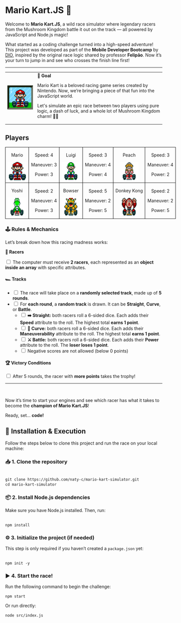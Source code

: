 <h1>Mario Kart.JS 🏁</h1>

<p>Welcome to <b>Mario Kart.JS</b>, a wild race simulator where legendary racers from the Mushroom Kingdom battle it out on the track — all powered by JavaScript and Node.js magic!

What started as a coding challenge turned into a high-speed adventure! This project was developed as part of the <b>Mobile Developer Bootcamp</b> by [DIO](https://www.dio.me), inspired by the original race logic shared by professor <b>Felipão</b>. Now it’s your turn to jump in and see who crosses the finish line first!</p>

---

  <table>
        <tr>
            <td>
                <img src="./img/header.gif" alt="Mario Kart" width="200">
            </td>
            <td>
                <b>🎯 Goal</b>
                <p>Mario Kart is a beloved racing game series created by Nintendo. Now, we’re bringing a piece of that fun into the JavaScript world. 

Let's simulate an epic race between two players using pure logic, a dash of luck, and a whole lot of Mushroom Kingdom charm! 🍄✨
</p>
            </td>
        </tr>
    </table>

<h2>Players</h2>
      <table style="border-collapse: collapse; width: 800px; margin: 0 auto;">
        <tr>
            <td style="border: 1px solid black; text-align: center;">
                <p>Mario</p>
                <img src="./img/mario.gif" alt="Mario Kart" width="60" height="60">
            </td>
            <td style="border: 1px solid black; text-align: center;">
                <p>Speed: 4</p>
                <p>Maneuver: 3</p>
                <p>Power: 3</p>
            </td>
                        <td style="border: 1px solid black; text-align: center;">
                <p>Luigi</p>
                <img src="./img/luigi.gif" alt="Mario Kart" width="60" height="60">
            </td>
            <td style="border: 1px solid black; text-align: center;">
                <p>Speed: 3</p>
                <p>Maneuver: 4</p>
                <p>Power: 4</p>
            </td>
            <td style="border: 1px solid black; text-align: center;">
                <p>Peach</p>
                <img src="./img/peach.gif" alt="Mario Kart" width="60" height="60">
            </td>
            <td style="border: 1px solid black; text-align: center;">
                <p>Speed: 3</p>
                <p>Maneuver: 4</p>
                <p>Power: 2</p>
            </td>
        </tr>
        <tr>
            <td style="border: 1px solid black; text-align: center;">
                <p>Yoshi</p>
                <img src="./img/yoshi.gif" alt="Mario Kart" width="60" height="60">
            </td>
            <td style="border: 1px solid black; text-align: center;">
                <p>Speed: 2</p>
                <p>Maneuver: 4</p>
                <p>Power: 3</p>
            </td>
            <td style="border: 1px solid black; text-align: center;">
                <p>Bowser</p>
                <img src="./img/bowser.gif" alt="Mario Kart" width="60" height="60">
            </td>
            <td style="border: 1px solid black; text-align: center;">
                <p>Speed: 5</p>
                <p>Maneuver: 2</p>
                <p>Power: 5</p>
            </td>
            <td style="border: 1px solid black; text-align: center;">
                <p>Donkey Kong</p>
                <img src="./img/dk.gif" alt="Mario Kart" width="60" height="60">
            </td>
            <td style="border: 1px solid black; text-align: center;">
                <p>Speed: 2</p>
                <p>Maneuver: 2</p>
                <p>Power: 5</p>
            </td>
        </tr>
    </table>

<p></p>

<h3>🕹️ Rules & Mechanics</h3>

<p>Let’s break down how this racing madness works:</p>

<b>👥 Racers</b>

<input type="checkbox" id="jogadores-item" />
<label for="jogadores-item">The computer must receive <b>2 racers</b>, each represented as an <b>object inside an array</b> with specific attributes.</label>

<h4>🏎️ Tracks</h4>

<ul>
  <li><input type="checkbox" id="pistas-1-item" /> <label for="pistas-1-item">The race will take place on a <b>randomly selected track</b>, made up of <b>5 rounds</b>.</label></li>
  <li><input type="checkbox" id="pistas-2-item" /> <label for="pistas-2-item">For <b>each round</b>, a <b>random track</b> is drawn. It can be <b>Straight</b>, <b>Curve</b>, or <b>Battle</b>.</label>
    <ul>
      <li><input type="checkbox" id="pistas-2-1-item" /> <label for="pistas-2-1-item"><b>➡️ Straight:</b> both racers roll a 6-sided dice. Each adds their <b>Speed</b> attribute to the roll. The highest total <b>earns 1 point</b>.</label></li>
      <li><input type="checkbox" id="pistas-2-2-item" /> <label for="pistas-2-2-item"><b>🔄 Curve:</b> both racers roll a 6-sided dice. Each adds their <b>Maneuverability</b> attribute to the roll. The highest total <b>earns 1 point</b>.</label></li>
      <li><input type="checkbox" id="pistas-2-3-item" /> <label for="pistas-2-3-item"><b>⚔️ Battle:</b> both racers roll a 6-sided dice. Each adds their <b>Power</b> attribute to the roll. The <b>loser loses 1 point</b>.</label></li>
      <li><input type="checkbox" id="pistas-2-3-item" /> <label for="pistas-2-3-item">Negative scores are not allowed (below 0 points)</label></li>
    </ul>
  </li>
</ul>


<h4>🏆 Victory Conditions</h4>

<input type="checkbox" id="vitoria-item" />
<label for="vitoria-item">After 5 rounds, the racer with <b>more points</b> takes the trophy!</label>

---

<br>

<p>Now it’s time to start your engines and see which racer has what it takes to become the <b>champion of Mario Kart.JS</b>!

Ready, set... <b>code!</b> 

<h2>🚀 Installation & Execution</h2>

<p>Follow the steps below to clone this project and run the race on your local machine:</p>

<h3>📥 1. Clone the repository</h3>
<pre><code>
git clone https://github.com/naty-c/mario-kart-simulator.git
cd mario-kart-simulator
</code></pre>

<h3>📦 2. Install Node.js dependencies</h3>
<p>Make sure you have Node.js installed. Then, run:</p>
<pre><code>
npm install
</code></pre>

<h3>⚙️ 3. Initialize the project (if needed)</h3>
<p>This step is only required if you haven’t created a <code>package.json</code> yet:</p>
<pre><code>
npm init -y
</code></pre>

<h3>▶️ 4. Start the race!</h3>
<p>Run the following command to begin the challenge:</p>
<pre><code>npm start</code></pre>
<p>Or run directly:</p>
<pre><code>node src/index.js</code></pre>
